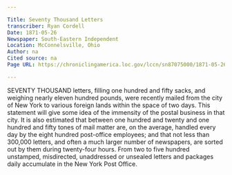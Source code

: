 ```yaml
---

Title: Seventy Thousand Letters
transcriber: Ryan Cordell
Date: 1871-05-26
Newspaper: South-Eastern Independent
Location: McConnelsville, Ohio
Author: na
Cited source: na
Page URL: https://chroniclingamerica.loc.gov/lccn/sn87075000/1871-05-26/ed-1/seq-1/

---
```


SEVENTY THOUSAND letters, filling one hundred and fifty sacks, and weighing nearly eleven hundred pounds, were recently mailed from the city of New York to various foreign lands within the space of two days. This statement will give some idea of the immensity of the postal business in that city. It is also estimated that between one hundred and twenty and one hundred and fifty tones of mail matter are, on the average, handled every day by the eight hundred post-office employees; and that not less than 300,000 letters, and often a much larger number of newspapers, are sorted out by them during twenty-four hours. From two to five hundred unstamped, misdirected, unaddressed or unsealed letters and packages daily accumulate in the New York Post Office. 

